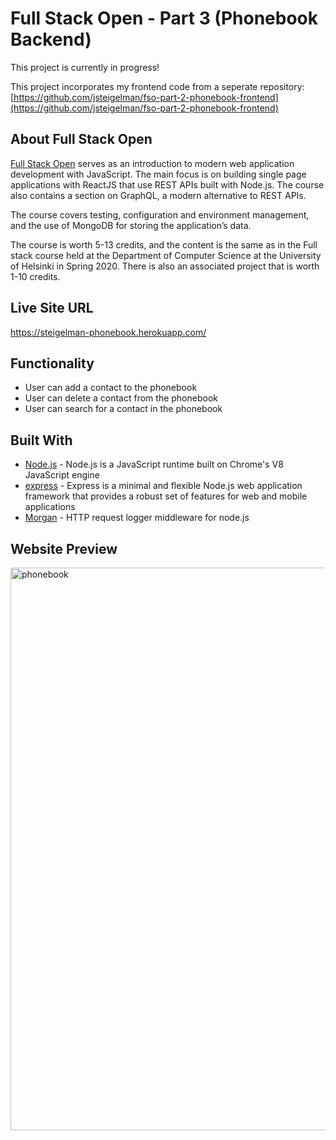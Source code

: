 # Full Stack Open - Part 3 (Phonebook Backend)
This project is currently in progress!

This project incorporates my frontend code from a seperate repository: [https://github.com/jsteigelman/fso-part-2-phonebook-frontend](https://github.com/jsteigelman/fso-part-2-phonebook-frontend)

## About Full Stack Open
[Full Stack Open](https://fullstackopen.com/en/) serves as an introduction to modern web application development with JavaScript. The main focus is on building single page applications with ReactJS that use REST APIs built with Node.js. The course also contains a section on GraphQL, a modern alternative to REST APIs.

The course covers testing, configuration and environment management, and the use of MongoDB for storing the application’s data.

The course is worth 5-13 credits, and the content is the same as in the Full stack course held at the Department of Computer Science at the University of Helsinki in Spring 2020. There is also an associated project that is worth 1-10 credits.

## Live Site URL
https://steigelman-phonebook.herokuapp.com/

## Functionality
* User can add a contact to the phonebook
* User can delete a contact from the phonebook
* User can search for a contact in the phonebook

## Built With
* [Node.js](https://nodejs.org/en/) - Node.js is a JavaScript runtime built on Chrome's V8 JavaScript engine
* [express](https://expressjs.com/) - Express is a minimal and flexible Node.js web application framework that provides a robust set of features for web and mobile applications
* [Morgan](https://github.com/expressjs/morgan) - HTTP request logger middleware for node.js
<!-- * [MongoDB](https://www.mongodb.com/) - MongoDB is a source-available cross-platform document-oriented database program. Classified as a NoSQL database program, MongoDB uses JSON-like documents with optional schemas.
 -->

## Website Preview
<img width="900" alt="phonebook" src="https://user-images.githubusercontent.com/65603938/169331130-3f62d09f-69f8-4b56-8388-3e9f6fd38e54.png">

